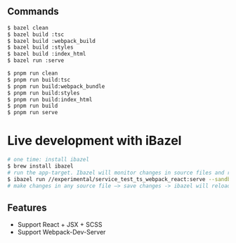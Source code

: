 ## Commands

```sh
$ bazel clean
$ bazel build :tsc
$ bazel build :webpack_build
$ bazel build :styles
$ bazel build :index_html
$ bazel run :serve

$ pnpm run clean
$ pnpm run build:tsc
$ pnpm run build:webpack_bundle
$ pnpm run build:styles
$ pnpm run build:index_html
$ pnpm run build
$ pnpm run serve
```

# Live development with iBazel
```sh
# one time: install ibazel
$ brew install ibazel
# run the app-target. Ibazel will monitor changes in source files and rebuild the target
$ ibazel run //experimental/service_test_ts_webpack_react:serve --sandbox_debug
# make changes in any source file —> save changes -> ibazel will reload the target
```

## Features

- Support React + JSX + SCSS
- Support Webpack-Dev-Server
